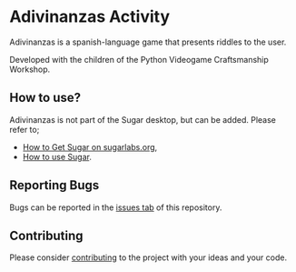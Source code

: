 # Adivinanzas Activity #

Adivinanzas is a spanish-language game that presents riddles to the user.

Developed with the children of the Python Videogame Craftsmanship Workshop.

How to use?
-----------

Adivinanzas is not part of the Sugar desktop, but can be added. Please refer to;

* [How to Get Sugar on sugarlabs.org](https://sugarlabs.org/),
* [How to use Sugar](https://help.sugarlabs.org/).

Reporting Bugs
--------------

Bugs can be reported in the
[issues tab](https://github.com/sugarlabs/adivinanzas-activity/issues)
of this repository.

Contributing
------------

Please consider [contributing](https://github.com/sugarlabs/sugar-docs/blob/master/src/contributing.md) to the project with your ideas and your code.
